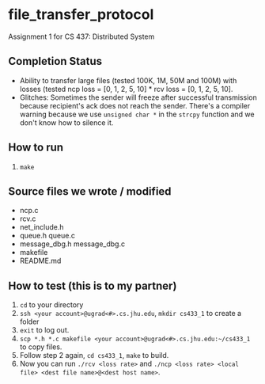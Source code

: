 file_transfer_protocol
======================

Assignment 1 for CS 437: Distributed System

## Completion Status

* Ability to transfer large files (tested 100K, 1M, 50M and 100M) with losses (tested ncp loss = [0, 1, 2, 5, 10] * rcv loss = [0, 1, 2, 5, 10].
* Glitches: Sometimes the sender will freeze after successful transmission because recipient's ack does not reach the sender. There's a compiler warning because we use `unsigned char *` in the `strcpy` function and we don't know how to silence it.

## How to run
1. `make`

## Source files we wrote / modified

* ncp.c
* rcv.c
* net_include.h
* queue.h queue.c
* message_dbg.h message_dbg.c
* makefile
* README.md

## How to test (this is to my partner)

1. `cd` to your directory
2. `ssh <your account>@ugrad<#>.cs.jhu.edu`, `mkdir cs433_1` to create a folder
3. `exit` to log out.
4. `scp *.h *.c makefile <your account>@ugrad<#>.cs.jhu.edu:~/cs433_1` to copy files.
5. Follow step 2 again, `cd cs433_1`, `make` to build.
6. Now you can run `./rcv <loss rate>` and `./ncp <loss rate> <local file> <dest file name>@<dest host name>`.
